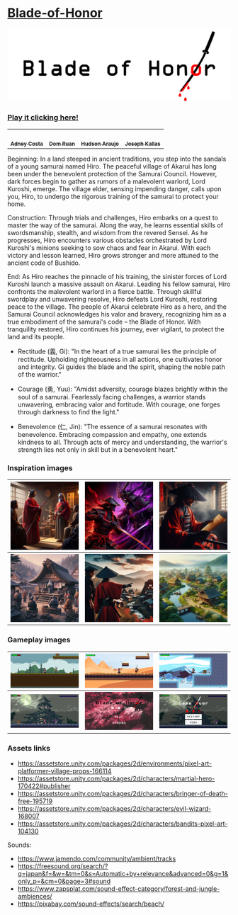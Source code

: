 # [Blade-of-Honor](https://www.example.com)


![Game](Assets/Assets/UI/BladeOfHonor.png)

### [Play it clicking here!](https://domruan.itch.io/blade-of-honor)


<div align="center" style="max-width:68rem;">
<table>
  <tr>
    <td align="center"><a href="https://github.com/matheus-1618"><img style="border-radius: 50%;" src="https://avatars.githubusercontent.com/Adneycm" width="100px;" alt=""/><br /><sub><b>Adney Costa</b></sub></a><br/><a href="https://github.com/Adneycm" title="Adney Costa Moura"></a></td>
    
   <td align="center"><a href="https://github.com/DomRuanSuzano"><img style="border-radius: 50%;" src="https://avatars.githubusercontent.com/DomRuanSuzano" width="100px;" alt=""/><br /><sub><b>Dom Ruan</b></sub></a><br/><a href="https://github.com/DomRuanSuzano" title="Dom Ruan"></a></td>

  <td align="center"><a href="https://github.com/HudsonArauj"><img style="border-radius: 50%;" src="https://avatars.githubusercontent.com/HudsonArauj" width="100px;" alt=""/><br /><sub><b>Hudson Araujo</b></sub></a><br/><a href="https://github.com/HudsonArauj" title="Hudson Araujo"></a></td>

  <td align="center"><a href="https://github.com/josephkneto"><img style="border-radius: 50%;" src="https://avatars.githubusercontent.com/josephkneto" width="100px;" alt=""/><br /><sub><b>Joseph Kallas</b></sub></a><br/><a href="https://github.com/josephkneto" title="Joseph Kallas"></a></td>

  </tr>
</table>
</div>

Beginning:
In a land steeped in ancient traditions, you step into the sandals of a young samurai named Hiro. The peaceful village of Akarui has long been under the benevolent protection of the Samurai Council. However, dark forces begin to gather as rumors of a malevolent warlord, Lord Kuroshi, emerge. The village elder, sensing impending danger, calls upon you, Hiro, to undergo the rigorous training of the samurai to protect your home.

Construction:
Through trials and challenges, Hiro embarks on a quest to master the way of the samurai. Along the way, he learns essential skills of swordsmanship, stealth, and wisdom from the revered Sensei. As he progresses, Hiro encounters various obstacles orchestrated by Lord Kuroshi's minions seeking to sow chaos and fear in Akarui. With each victory and lesson learned, Hiro grows stronger and more attuned to the ancient code of Bushido.

End:
As Hiro reaches the pinnacle of his training, the sinister forces of Lord Kuroshi launch a massive assault on Akarui. Leading his fellow samurai, Hiro confronts the malevolent warlord in a fierce battle. Through skillful swordplay and unwavering resolve, Hiro defeats Lord Kuroshi, restoring peace to the village. The people of Akarui celebrate Hiro as a hero, and the Samurai Council acknowledges his valor and bravery, recognizing him as a true embodiment of the samurai's code – the Blade of Honor. With tranquility restored, Hiro continues his journey, ever vigilant, to protect the land and its people.


- Rectitude (義, Gi): "In the heart of a true samurai lies the principle of rectitude. Upholding righteousness in all actions, one cultivates honor and integrity. Gi guides the blade and the spirit, shaping the noble path of the warrior."

- Courage (勇, Yuu): "Amidst adversity, courage blazes brightly within the soul of a samurai. Fearlessly facing challenges, a warrior stands unwavering, embracing valor and fortitude. With courage, one forges through darkness to find the light."

- Benevolence (仁, Jin): "The essence of a samurai resonates with benevolence. Embracing compassion and empathy, one extends kindness to all. Through acts of mercy and understanding, the warrior's strength lies not only in skill but in a benevolent heart."

### Inspiration images

| ![Image 3](Images/Picture3.jpg) | ![Image 4](Images/Picture4.jpg) | ![Image 3](Images/Picture5.jpg) |
|----------------------------------|----------------------------------|----------------------------------|
| ![Image 3](Images/Picture6.jpg) | ![Image 4](Images/Picture7.jpg) | ![Image 3](Images/Picture8.jpg) |

### Gameplay images

| ![Image 3](Images/forest.png) | ![Image 4](Images/desert.png) | ![Image 3](Images/snow.png) |
|----------------------------------|----------------------------------|----------------------------------|
| ![Image 3](Images/boss.png) | ![Image 4](Images/menu.png) | ![Image 3](Images/gameOver.png) |


### Assets links

- https://assetstore.unity.com/packages/2d/environments/pixel-art-platformer-village-props-166114
- https://assetstore.unity.com/packages/2d/characters/martial-hero-170422#publisher
- https://assetstore.unity.com/packages/2d/characters/bringer-of-death-free-195719
- https://assetstore.unity.com/packages/2d/characters/evil-wizard-168007
- https://assetstore.unity.com/packages/2d/characters/bandits-pixel-art-104130

Sounds:

- https://www.jamendo.com/community/ambient/tracks
- https://freesound.org/search/?q=japan&f=&w=&tm=0&s=Automatic+by+relevance&advanced=0&g=1&only_p=&cm=0&page=3#sound
- https://www.zapsplat.com/sound-effect-category/forest-and-jungle-ambiences/
- https://pixabay.com/sound-effects/search/beach/
